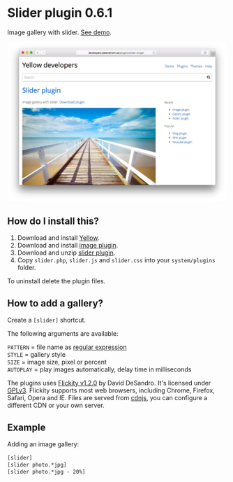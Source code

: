 Slider plugin 0.6.1
====================
Image gallery with slider. [See demo](http://developers.datenstrom.se/plugins/slider-plugin).

[![Screenshot](slider-plugin.jpg?raw=true)](http://developers.datenstrom.se/plugins/slider-plugin)

How do I install this?
----------------------
1. Download and install [Yellow](https://github.com/datenstrom/yellow/).
2. Download and install [image plugin](https://github.com/datenstrom/yellow-plugins/tree/master/image).
3. Download and unzip [slider plugin](https://github.com/datenstrom/yellow-plugins/raw/master/zip/slider.zip).
4. Copy `slider.php`, `slider.js` and `slider.css` into your `system/plugins` folder.

To uninstall delete the plugin files.

How to add a gallery?
---------------------
Create a `[slider]` shortcut.

The following arguments are available:
  
`PATTERN` = file name as [regular expression](https://en.wikipedia.org/wiki/Regular_expression)  
`STYLE` = gallery style  
`SIZE` = image size, pixel or percent  
`AUTOPLAY` = play images automatically, delay time in milliseconds

The plugins uses [Flickity v1.2.0](http://flickity.metafizzy.co) by David DeSandro. It's licensed under [GPLv3](https://opensource.org/licenses/GPL-3.0). Flickity supports most web browsers, including Chrome, Firefox, Safari, Opera and IE. Files are served from [cdnjs](https://cdnjs.com), you can configure a different CDN or your own server.

Example
-------
Adding an image gallery:

    [slider]
    [slider photo.*jpg]
    [slider photo.*jpg - 20%]
